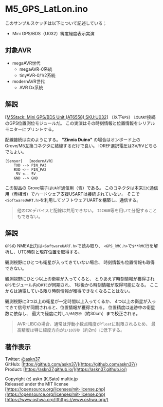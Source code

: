 # M5_GPS_LatLon.ino

このサンプルスケッチは以下について記述している；

- Mini GPS/BDS（U032）緯度経度表示実演

## 対象AVR

- megaAVR世代
  - megaAVR-0系統
  - tinyAVR-0/1/2系統
- modernAVR世代
  - AVR Dx系統

## 解説

[[M5Stack: Mini GPS/BDS Unit (AT6558) SKU:U032]](https://shop.m5stack.com/collections/m5-sensor/products/mini-gps-bds-unit)
（以下`GPS`）
は`UART`接続のGPS位置測位モジュールだ。
この実演はその時刻情報と位置情報をシリアルモニターにプリントする。

配線接続は次のようにする。
__"Zinnia Duino"__ の場合はオンボード上の
Grove/M5互換コネクタに結線するだけで良い。
IOREF選択電圧は3V/5Vどちらでもよい。

```plain
[Sensor]   [modernAVR]
    TXD --> PIN_PA3
    RXD <-- PIN_PA2
     5V <-- 5V
    GND --> GND
```

この製品の Grove端子は`UART`通信用（青）である。
このコネクタは本来`I2C`通信用（赤相当）でハードウェア支援USARTは接続されていない。
そこで`<SoftwareUART.h>`を利用してソフトウェアUARTを構築し、通信する。

> 他の`I2C`デバイスと配線は共用できない。
`I2CHUB`等を用いて分配することもできない。

## 解説

`GPS`の NMEA出力は`<SoftwareUART.h>`で読み取り、
`<GPS_RMC.h>`で`$**RMC`行を解析し、UTC時刻と現在位置を取得する。

観測視野にひとつも衛星が入ってきていない場合、
時刻情報も位置情報も取得できない。

観測視野にひとつ以上の衛星が入ってくると、
とりあえず時刻情報が獲得され
`GPS`モジュール内の`RTC`が同期され、
1秒後から時刻情報が取得可能になる。
ここからは通電している限り時刻情報が獲得できなくなることはない。

観測視野に3つ以上の衛星が一定時間以上入ってくるか、
4つ以上の衛星が入ってきて信号が同期されると、位置情報が獲得される。
位置精度は追跡中の衛星数に依存し、
最大で経度に対し`1/60万秒`（約30cm）まで校正される。

> AVR-LIBCの場合、通常は浮動小数点精度が`float`に制限されるため、
最高精度は特に緯度方向が`1/10万秒`（約2m）に低下する。

## 著作表示

Twitter: [@askn37](https://twitter.com/askn37) \
GitHub: [https://github.com/askn37/](https://github.com/askn37/) \
Product: [https://askn37.github.io/](https://askn37.github.io/)

Copyright (c) askn (K.Sato) multix.jp \
Released under the MIT license \
[https://opensource.org/licenses/mit-license.php](https://opensource.org/licenses/mit-license.php) \
[https://www.oshwa.org/](https://www.oshwa.org/)
